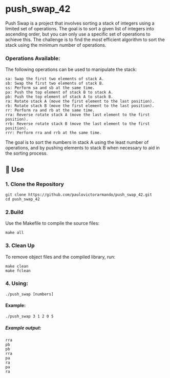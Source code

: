 # push_swap_42
Push Swap is a project that involves sorting a stack of integers using a limited set of operations. The goal is to sort a given list of integers into ascending order, but you can only use a specific set of operations to achieve this. The challenge is to find the most efficient algorithm to sort the stack using the minimum number of operations.

### Operations Available:
The following operations can be used to manipulate the stack:
```
sa: Swap the first two elements of stack A.
sb: Swap the first two elements of stack B.
ss: Perform sa and sb at the same time.
pa: Push the top element of stack B to stack A.
pb: Push the top element of stack A to stack B.
ra: Rotate stack A (move the first element to the last position).
rb: Rotate stack B (move the first element to the last position).
rr: Perform ra and rb at the same time.
rra: Reverse rotate stack A (move the last element to the first position).
rrb: Reverse rotate stack B (move the last element to the first position).
rrr: Perform rra and rrb at the same time.
```
The goal is to sort the numbers in stack A using the least number of operations, and by pushing elements to stack B when necessary to aid in the sorting process.

## 🚀 Use
### 1. Clone the Repository
```
git clone https://github.com/paulovictorarmando/push_swap_42.git
cd push_swap_42
```
### 2.Build
Use the Makefile to compile the source files:
```
make all
```
### 3. Clean Up
To remove object files and the compiled library, run:
```
make clean
make fclean
```
### 4. Using:
```
./push_swap [numbers]
```
#### Example:
```
./push_swap 3 1 2 0 5
```
##### Example output:
```
rra
pb
pb
rra
pa
ra
pa
ra
```
###
